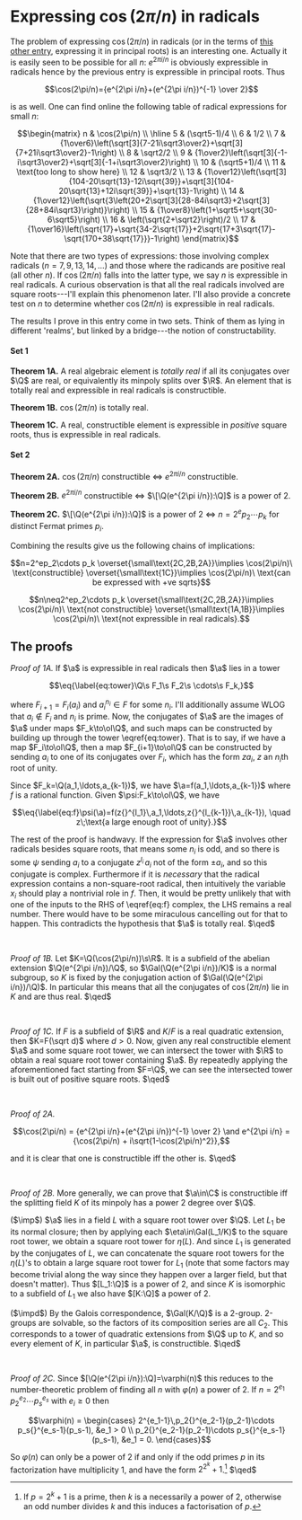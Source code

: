 # Expressing $\cos(2\pi/n)$ in radicals


The problem of expressing $\cos(2\pi/n)$ in radicals (or in the terms
of [this other entry](2023-03-10-radicals-principal-roots.html),
expressing it in principal roots) is an interesting one. Actually it
is easily seen to be possible for all $n$: $e^{2\pi i/n}$ is obviously
expressible in radicals hence by the previous entry is expressible in
principal roots. Thus

$$\cos(2\pi/n)={e^{2\pi i/n}+(e^{2\pi i/n})^{-1} \over 2}$$

is as well. One can find online the following table of radical
expressions for small $n$:

$$\begin{matrix}
n & \cos(2\pi/n) \\
\hline
5 & (\sqrt5-1)/4 \\
6 & 1/2 \\
7 & {1\over6}\left(\sqrt[3]{7-21i\sqrt3\over2}+\sqrt[3]{7+21i\sqrt3\over2}-1\right) \\
8 & \sqrt2/2 \\
9 & {1\over2}\left(\sqrt[3]{-1-i\sqrt3\over2}+\sqrt[3]{-1+i\sqrt3\over2}\right) \\
10 & (\sqrt5+1)/4 \\
11 & \text{too long to show here} \\
12 & \sqrt3/2 \\
13 & {1\over12}\left(\sqrt[3]{104-20\sqrt{13}-12i\sqrt{39}}+\sqrt[3]{104-20\sqrt{13}+12i\sqrt{39}}+\sqrt{13}-1\right) \\
14 & {1\over12}\left(\sqrt{3\left(20+2\sqrt[3]{28-84i\sqrt3}+2\sqrt[3]{28+84i\sqrt3}\right)}\right) \\
15 & {1\over8}\left(1+\sqrt5+\sqrt{30-6\sqrt5}\right) \\
16 & \left(\sqrt{2+\sqrt2}\right)/2 \\
17 & {1\over16}\left(\sqrt{17}+\sqrt{34-2\sqrt{17}}+2\sqrt{17+3\sqrt{17}-\sqrt{170+38\sqrt{17}}}-1\right)
\end{matrix}$$

Note that there are two types of expressions: those involving complex
radicals ($n=7,9,13,14,\ldots$) and those where the radicands are
positive real (all other $n$). If $\cos(2\pi/n)$ falls into the latter
type, we say $n$ is expressible in real radicals. A curious
observation is that all the real radicals involved are square
roots---I'll explain this phenomenon later. I'll also provide a
concrete test on $n$ to determine whether $\cos(2\pi/n)$ is
expressible in real radicals.

The results I prove in this entry come in two sets. Think of them as
lying in different 'realms', but linked by a bridge---the notion of
constructability.

#### Set 1

**Theorem 1A.** A real algebraic element is *totally real* if all its
  conjugates over $\Q$ are real, or equivalently its minpoly splits
  over $\R$. An element that is totally real and expressible in real
  radicals is constructible.

**Theorem 1B.** $\cos(2\pi/n)$ is totally real.

**Theorem 1C.** A real, constructible element is expressible in
  *positive* square roots, thus is expressible in real radicals.

#### Set 2

**Theorem 2A.** $\cos(2\pi/n)$ constructible $\iff$ $e^{2\pi i/n}$
  constructible.

**Theorem 2B.** $e^{2\pi i/n}$ constructible $\iff$ $\[\Q(e^{2\pi
  i/n}):\Q]$ is a power of 2.

**Theorem 2C.** $\[\Q(e^{2\pi i/n}):\Q]$ is a power of 2 $\iff$
  $n=2^ep_2\cdots p_k$ for distinct Fermat primes $p_i$.

Combining the results give us the following chains of implications:

$$n=2^ep_2\cdots p_k \overset{\small\text{2C,2B,2A}}\implies \cos(2\pi/n)\ \text{constructible}
\overset{\small\text{1C}}\implies \cos(2\pi/n)\ \text{can be expressed with +ve sqrts}$$

$$n\neq2^ep_2\cdots p_k \overset{\small\text{2C,2B,2A}}\implies \cos(2\pi/n)\ \text{not constructible}
\overset{\small\text{1A,1B}}\implies \cos(2\pi/n)\ \text{not expressible in real radicals}.$$

## The proofs

*Proof of 1A.* If $\a$ is expressible in real radicals then $\a$ lies
 in a tower

 $$\eq{\label{eq:tower}\Q\s F_1\s F_2\s \cdots\s F_k,}$$

 where $F_{i+1}=F_i(a_i)$ and $a_i{}^{n_i}\in F$ for some $n_i$. I'll
 additionally assume WLOG that $a_i\nin F_i$ and $n_i$ is prime. Now,
 the conjugates of $\a$ are the images of $\a$ under maps
 $F_k\to\ol\Q$, and such maps can be constructed by building up
 through the tower \eqref{eq:tower}. That is to say, if we have a map
 $F_i\to\ol\Q$, then a map $F_{i+1}\to\ol\Q$ can be constructed by
 sending $a_i$ to one of its conjugates over $F_i$, which has the form
 $za_i$, $z$ an $n_i$th root of unity.

 Since $F_k=\Q(a_1,\ldots,a_{k-1})$, we have
 $\a=f(a_1,\ldots,a_{k-1})$ where $f$ is a rational function. Given
 $\psi:F_k\to\ol\Q$, we have

 $$\eq{\label{eq:f}\psi(\a)=f(z{}^{l_1}\,a_1,\ldots,z{}^{l_{k-1}}\,a_{k-1}),
 \quad z\;\text{a large enough root of unity}.}$$

 The rest of the proof is handwavy. If the expression for $\a$
 involves other radicals besides square roots, that means some $n_i$
 is odd, and so there is some $\psi$ sending $a_i$ to a conjugate
 $z{}^{l_i}\,a_i$ not of the form $\pm a_i$, and so this conjugate is
 complex. Furthermore if it is *necessary* that the radical expression
 contains a non-square-root radical, then intuitively the variable
 $x_i$ should play a nontrivial role in $f$. Then, it would be pretty
 unlikely that with one of the inputs to the RHS of \eqref{eq:f}
 complex, the LHS remains a real number. There would have to be some
 miraculous cancelling out for that to happen. This contradicts the
 hypothesis that $\a$ is totally real. $\qed$

<br>

*Proof of 1B.* Let $K=\Q(\cos(2\pi/n))\s\R$. It is a subfield of the
 abelian extension $\Q(e^{2\pi i/n})/\Q$, so $\Gal(\Q(e^{2\pi
 i/n})/K)$ is a normal subgroup, so $K$ is fixed by the conjugation
 action of $\Gal(\Q(e^{2\pi i/n})/\Q)$. In particular this means that
 all the conjugates of $\cos(2\pi/n)$ lie in $K$ and are thus
 real. $\qed$

<br>

*Proof of 1C.* If $F$ is a subfield of $\R$ and $K/F$ is a real
 quadratic extension, then $K=F(\sqrt d)$ where $d>0$. Now, given any
 real constructible element $\a$ and some square root tower, we can
 intersect the tower with $\R$ to obtain a real square root tower
 containing $\a$. By repeatedly applying the aforementioned fact
 starting from $F=\Q$, we can see the intersected tower is built out
 of positive square roots. $\qed$

<br>

*Proof of 2A.*

$$\cos(2\pi/n) = {e^{2\pi i/n}+(e^{2\pi i/n})^{-1} \over 2} \and
e^{2\pi i/n} = {\cos(2\pi/n) + i\sqrt{1-\cos(2\pi/n)^2}},$$ 

and it is clear that one is constructible iff the other is. $\qed$

<br>

*Proof of 2B.* More generally, we can prove that $\a\in\C$ is
constructible iff the splitting field $K$ of its minpoly has a power 2
degree over $\Q$.

($\imp$) $\a$ lies in a field $L$ with a square root tower over
$\Q$. Let $L_1$ be its normal closure; then by applying each
$\eta\in\Gal(L_1/K)$ to the square root tower, we obtain a square root
tower for $\eta(L)$. And since $L_1$ is generated by the conjugates of
$L$, we can concatenate the square root towers for the $\eta(L)$'s to
obtain a large square root tower for $L_1$ (note that some factors may
become trivial along the way since they happen over a larger field,
but that doesn't matter). Thus $[L_1:\Q]$ is a power of 2, and since
$K$ is isomorphic to a subfield of $L_1$ we also have $[K:\Q]$ a power
of 2.

($\impd$) By the Galois correspondence, $\Gal(K/\Q)$ is a
2-group. 2-groups are solvable, so the factors of its composition
series are all $C_2$. This corresponds to a tower of quadratic
extensions from $\Q$ up to $K$, and so every element of $K$, in
particular $\a$, is constructible. $\qed$

<br>

*Proof of 2C.* Since $[\Q(e^{2\pi i/n}):\Q]=\varphi(n)$ this reduces
to the number-theoretic problem of finding all $n$ with $\varphi(n)$ a
power of 2. If $n=2^{e_1}\,p_2{}^{e_2}\cdots p_s{}^{e_s}$ with $e_i\ge0$
then

$$\varphi(n) = \begin{cases}
2^{e_1-1}\,p_2{}^{e_2-1}(p_2-1)\cdots p_s{}^{e_s-1}(p_s-1), &e_1 > 0 \\
p_2{}^{e_2-1}(p_2-1)\cdots p_s{}^{e_s-1}(p_s-1), &e_1 = 0.
\end{cases}$$

So $\varphi(n)$ can only be a power of 2 if and only if the odd primes
$p$ in its factorization have multiplicity 1, and have the form
$2^{2^k}+1$.[^1] $\qed$

[^1]: If $p=2^k+1$ is a prime, then $k$ is a necessarily a power of 2, otherwise an odd number divides $k$ and this induces a factorisation of $p$.
